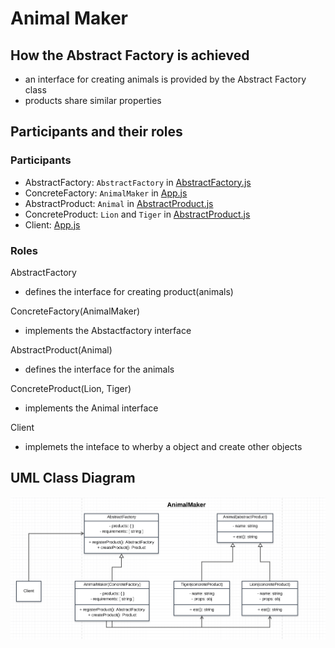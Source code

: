 # Animal Maker

## How the Abstract Factory is achieved
- an interface for creating animals is provided by the Abstract Factory class
- products share similar properties


## Participants and their roles
### Participants
- AbstractFactory: ```AbstractFactory``` in [AbstractFactory.js](./AbstractFactory.js)
- ConcreteFactory: ```AnimalMaker``` in [App.js](./App.js)
- AbstractProduct: ```Animal``` in [AbstractProduct.js](./AbstractProducts.js)
- ConcreteProduct: ```Lion``` and ```Tiger```  in [AbstractProduct.js](./AbstractProducts.js)
- Client: [App.js](./App.js)

### Roles
AbstractFactory
- defines the interface for creating product(animals)

ConcreteFactory(AnimalMaker)
- implements the Abstactfactory interface

AbstractProduct(Animal)
- defines the interface for the animals

ConcreteProduct(Lion, Tiger)
- implements the Animal interface

Client
- implemets the inteface to wherby a object and create other objects 

## UML Class Diagram
![alt vehicleFactory](../umls/AM_CL_UML.png)

